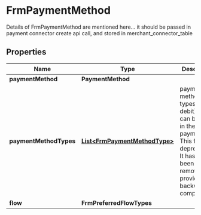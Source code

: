 

# FrmPaymentMethod

Details of FrmPaymentMethod are mentioned here... it should be passed in payment connector create api call, and stored in merchant_connector_table

## Properties

| Name | Type | Description | Notes |
|------------ | ------------- | ------------- | -------------|
|**paymentMethod** | **PaymentMethod** |  |  |
|**paymentMethodTypes** | [**List&lt;FrmPaymentMethodType&gt;**](FrmPaymentMethodType.md) | payment method types(credit, debit) that can be used in the payment. This field is deprecated. It has not been removed to provide backward compatibility. |  [optional] |
|**flow** | **FrmPreferredFlowTypes** |  |  [optional] |



